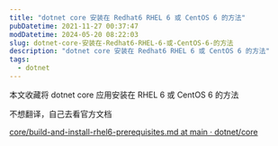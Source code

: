 ```yaml
---
title: "dotnet core 安装在 Redhat6 RHEL 6 或 CentOS 6 的方法"
pubDatetime: 2021-11-27 00:37:47
modDatetime: 2024-05-20 08:22:03
slug: dotnet-core-安装在-Redhat6-RHEL-6-或-CentOS-6-的方法
description: "dotnet core 安装在 Redhat6 RHEL 6 或 CentOS 6 的方法"
tags:
  - dotnet
---
```





本文收藏将 dotnet core 应用安装在 RHEL 6 或 CentOS 6 的方法

<!--more-->


<!-- CreateTime:2021/11/27 8:37:47 -->


不想翻译，自己去看官方文档

[core/build-and-install-rhel6-prerequisites.md at main · dotnet/core](https://github.com/dotnet/core/blob/main/Documentation/build-and-install-rhel6-prerequisites.md )

